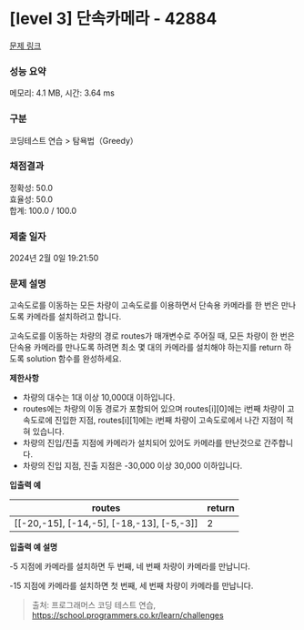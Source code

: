 # [level 3] 단속카메라 - 42884 

[문제 링크](https://school.programmers.co.kr/learn/courses/30/lessons/42884) 

### 성능 요약

메모리: 4.1 MB, 시간: 3.64 ms

### 구분

코딩테스트 연습 > 탐욕법（Greedy）

### 채점결과

정확성: 50.0<br/>효율성: 50.0<br/>합계: 100.0 / 100.0

### 제출 일자

2024년 2월 0일 19:21:50

### 문제 설명

<p>고속도로를 이동하는 모든 차량이 고속도로를 이용하면서 단속용 카메라를 한 번은 만나도록 카메라를 설치하려고 합니다.</p>

<p>고속도로를 이동하는 차량의 경로 routes가 매개변수로 주어질 때, 모든 차량이 한 번은 단속용 카메라를 만나도록 하려면 최소 몇 대의 카메라를 설치해야 하는지를 return 하도록 solution 함수를 완성하세요.</p>

<p><strong>제한사항</strong></p>

<ul>
<li>차량의 대수는 1대 이상 10,000대 이하입니다.</li>
<li>routes에는 차량의 이동 경로가 포함되어 있으며 routes[i][0]에는 i번째 차량이 고속도로에 진입한 지점, routes[i][1]에는 i번째 차량이 고속도로에서 나간 지점이 적혀 있습니다.</li>
<li>차량의 진입/진출 지점에 카메라가 설치되어 있어도 카메라를 만난것으로 간주합니다.</li>
<li>차량의 진입 지점, 진출 지점은 -30,000 이상 30,000 이하입니다.</li>
</ul>

<p><strong>입출력 예</strong></p>
<table class="table">
        <thead><tr>
<th>routes</th>
<th>return</th>
</tr>
</thead>
        <tbody><tr>
<td>[[-20,-15], [-14,-5], [-18,-13], [-5,-3]]</td>
<td>2</td>
</tr>
</tbody>
      </table>
<p><strong>입출력 예 설명</strong></p>

<p>-5 지점에 카메라를 설치하면 두 번째, 네 번째 차량이 카메라를 만납니다.</p>

<p>-15 지점에 카메라를 설치하면 첫 번째, 세 번째 차량이 카메라를 만납니다.</p>


> 출처: 프로그래머스 코딩 테스트 연습, https://school.programmers.co.kr/learn/challenges